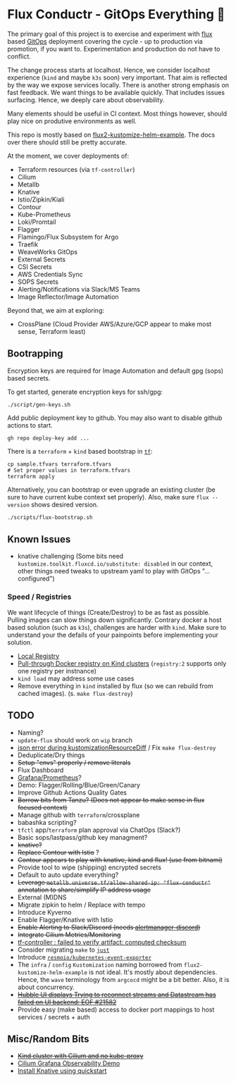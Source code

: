 # Flux Conductr - GitOps Everything 🧪

The primary goal of this project is to exercise and experiment with [flux](https://fluxcd.io/) based [GitOps](https://gitops.tech) deployment covering the cycle - up to production via promotion, if you want to. Experimentation and production do not have to conflict.

The change process starts at localhost. Hence, we consider localhost experience (`kind` and maybe `k3s` soon) very important. That aim is reflected by the way we expose services locally. There is another strong emphasis on fast feedback. We want things to be available quickly. That includes issues surfacing. Hence, we deeply care about observability. 

Many elements should be useful in CI context. Most things however, should play nice on produtive environments as well.

This repo is mostly based on [flux2-kustomize-helm-example](https://github.com/fluxcd/flux2-kustomize-helm-example). The docs over there should still be pretty accurate.

At the moment, we cover deployments of:
- Terraform resources (via `tf-controller`)
- Cilium
- Metallb
- Knative
- Istio/Zipkin/Kiali
- Contour
- Kube-Prometheus
- Loki/Promtail
- Flagger
- Flamingo/Flux Subsystem for Argo
- Traefik
- WeaveWorks GitOps
- External Secrets
- CSI Secrets
- AWS Credentials Sync
- SOPS Secrets
- Alerting/Notifications via Slack/MS Teams
- Image Reflector/Image Automation

Beyond that, we aim at exploring:
- CrossPlane (Cloud Provider AWS/Azure/GCP appear to make most sense, Terraform least)


## Bootrapping
Encryption keys are required for Image Automation and default gpg (sops) based secrets.

To get started, generate encryption keys for ssh/gpg:

```shell
./script/gen-keys.sh
```
Add public deployment key to github. You may also want to disable github actions to start.
```
gh repo deploy-key add ...
```


There is a `terraform` + `kind` based bootstrap in [`tf`](./tf):

```shell
cp sample.tfvars terraform.tfvars
# Set proper values in terraform.tfvars
terraform apply
```
Alternatively, you can bootstrap or even upgrade an existing cluster (be sure to have current kube context set properly). Also, make sure `flux --version` shows desired version.

```sh
./scripts/flux-bootstrap.sh
```

## Known Issues
- knative challenging (Some bits need `kustomize.toolkit.fluxcd.io/substitute: disabled` in our context, other things need tweaks to upstream yaml to play with GitOps "... configured")

### Speed / Registries
We want lifecycle of things (Create/Destroy) to be as fast as possible. Pulling images can slow things down significantly. Contrary docker a host based solution (such as `k3s`), challenges are harder with `kind`. Make sure to understand your the defails of your painpoints before implementing your solution.

- [Local Registry](https://kind.sigs.k8s.io/docs/user/local-registry/)
- [Pull-through Docker registry on Kind clusters](https://maelvls.dev/docker-proxy-registry-kind/) (`registry:2` supports only one registry per instnance)
- `kind load` may address some use cases
- Remove everything in `kind` installed by flux (so we can rebuild from cached images). (s. `make flux-destroy`)

## TODO
- Naming?
- `update-flux` should work on `wip` branch
- [json error during kustomizationResourceDiff](https://github.com/kbst/terraform-provider-kustomization/issues/219) / Fix `make flux-destroy`
- Deduplicate/Dry things
- ~~Setup "envs" properly / remove literals~~
- Flux Dashboard
- [Grafana/Prometheus](https://fluxcd.io/flux/guides/monitoring/)?
- Demo: Flagger/Rolling/Blue/Green/Canary
- Improve Github Actions Quality Gates
- ~~Borrow bits from Tanzu? (Does not appear to make sense in flux focused context)~~
- Manage github with `terraform`/crossplane
- babashka scripting?
- `tfctl` app/`terraform` plan approval via ChatOps (Slack?)
- Basic sops/lastpass/github key managment?
- ~~knative?~~
- ~~Replace Contour with Istio~~ ?
- ~~Contour appears to play with knative, kind and flux! (use from bitnami)~~
- Provide tool to wipe (shipping) encrypted secrets
- Default to auto update everything?
- ~~Leverage `metallb.universe.tf/allow-shared-ip: "flux-conductr"` annotation to share/simplify IP address usage~~
- External (M)DNS
- Migrate zipkin to helm / Replace with tempo
- Introduce Kyverno
- Enable Flagger/Knative with Istio
- ~~Enable Alerting to Slack/Discord (needs [alertmanager-discord](https://github.com/masgustavos/alertmanager-discord))~~
- ~~Integrate Cilium Metrics/Monitoring~~
- [tf-controller : failed to verify artifact: computed checksum](https://github.com/weaveworks/tf-controller/issues/557)
- Consider migrating `make` to [`just`](https://github.com/casey/just)
- Introduce [`resmoio/kubernetes-event-exporter`](https://github.com/resmoio/kubernetes-event-exporter)
- The `infra` / `config` `Kustomization` naming borrowed from `flux2-kustomize-helm-example` is not ideal. It's mostly about dependencies. Hence, the `wave` terminology from `argcocd` might be a bit better. Also, it is about concurrency.
- ~~[Hubble UI displays Trying to reconnect streams and Datastream has failed on UI backend: EOF #21582](https://github.com/cilium/cilium/issues/21582)~~
- Provide easy (make based) access to docker port mappings to host services / secrets + auth

## Misc/Random Bits
- ~~[Kind cluster with Cilium and no kube-proxy](https://medium.com/@charled.breteche/kind-cluster-with-cilium-and-no-kube-proxy-c6f4d84b5a9d)~~
- [Cilium Grafana Observability Demo](https://github.com/isovalent/cilium-grafana-observability-demo)
- [Install Knative using quickstart](https://knative.dev/docs/getting-started/quickstart-install/)